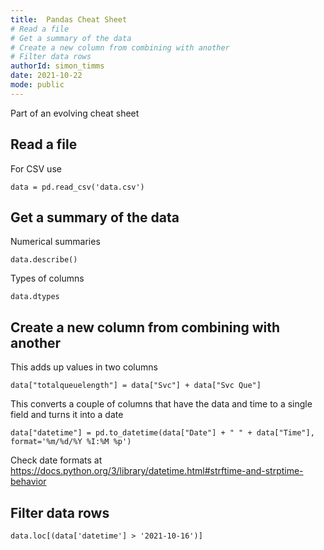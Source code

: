 ```yaml
---
title:  Pandas Cheat Sheet
# Read a file 
# Get a summary of the data 
# Create a new column from combining with another 
# Filter data rows 
authorId: simon_timms
date: 2021-10-22
mode: public
---
```




Part of an evolving cheat sheet

## Read a file 

For CSV use 

```
data = pd.read_csv('data.csv')
```

## Get a summary of the data 

Numerical summaries 

```
data.describe()
```

Types of columns 

```
data.dtypes
```

## Create a new column from combining with another 

This adds up values in two columns 

```
data["totalqueuelength"] = data["Svc"] + data["Svc Que"]
```

This converts a couple of columns that have the data and time to a single field and turns it into a date 

```
data["datetime"] = pd.to_datetime(data["Date"] + " " + data["Time"], format='%m/%d/%Y %I:%M %p')
```
Check date formats at https://docs.python.org/3/library/datetime.html#strftime-and-strptime-behavior

## Filter data rows 

```
data.loc[(data['datetime'] > '2021-10-16')]
```